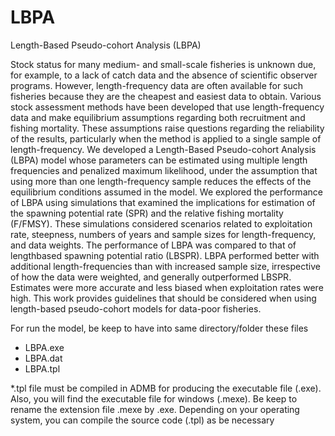 # LBPA
Length-Based Pseudo-cohort Analysis (LBPA)

Stock status for many medium- and small-scale fisheries is unknown due, for example, to a lack of catch data and
the absence of scientific observer programs. However, length-frequency data are often available for such fisheries
because they are the cheapest and easiest data to obtain. Various stock assessment methods have been developed
that use length-frequency data and make equilibrium assumptions regarding both recruitment and fishing
mortality. These assumptions raise questions regarding the reliability of the results, particularly when the
method is applied to a single sample of length-frequency. We developed a Length-Based Pseudo-cohort Analysis
(LBPA) model whose parameters can be estimated using multiple length frequencies and penalized maximum
likelihood, under the assumption that using more than one length-frequency sample reduces the effects of the
equilibrium conditions assumed in the model. We explored the performance of LBPA using simulations that
examined the implications for estimation of the spawning potential rate (SPR) and the relative fishing mortality
(F/FMSY). These simulations considered scenarios related to exploitation rate, steepness, numbers of years and
sample sizes for length-frequency, and data weights. The performance of LBPA was compared to that of lengthbased
spawning potential ratio (LBSPR). LBPA performed better with additional length-frequencies than with
increased sample size, irrespective of how the data were weighted, and generally outperformed LBSPR. Estimates
were more accurate and less biased when exploitation rates were high. This work provides guidelines that should
be considered when using length-based pseudo-cohort models for data-poor fisheries.

For run the model, be keep to have into same directory/folder these files

- LBPA.exe
- LBPA.dat
- LBPA.tpl

*.tpl file must be compiled in ADMB for producing the executable file (.exe). Also, you will find the executable file for windows (.mexe). Be keep to rename the extension file .mexe by .exe. Depending on your operating system, you can compile the source code (.tpl) as be necessary  

